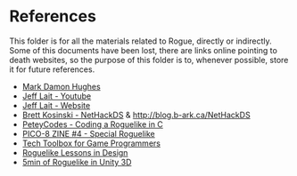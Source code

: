 # References

This folder is for all the materials related to Rogue, directly or indirectly.
Some of this documents have been lost, there are links online pointing to death websites,
so the purpose of this folder is to, whenever possible, store it for future references.


- [Mark Damon Hughes](docs/references/Mark_Damon_Hughes)
- [Jeff Lait - Youtube](https://www.youtube.com/watch?v=K8dxc807R-4)
- [Jeff Lait - Website](http://www.zincland.com/powder/index.php?pagename=about)
- [Brett Kosinski - NetHackDS](https://github.com/fancypantalons/nethackds) & http://blog.b-ark.ca/NetHackDS
- [PeteyCodes - Coding a Roguelike in C](https://www.youtube.com/channel/UC2F3TsznV6-MSDte8yX3T8A)
- [PICO-8 ZINE #4 - Special Roguelike ](https://sectordub.itch.io/pico-8-fanzine-4)
- [Tech Toolbox for Game Programmers](https://www.youtube.com/watch?v=W_okgL6HJX8)
- [Roguelike Lessons in Design](https://www.youtube.com/watch?v=5Bl1mTE5jFM)
- [5min of Roguelike in Unity 3D](https://www.codingblocks.net/videos/mini-code-adventure-creating-a-roguelike-in-unity3d-and-c/#more-2589)
